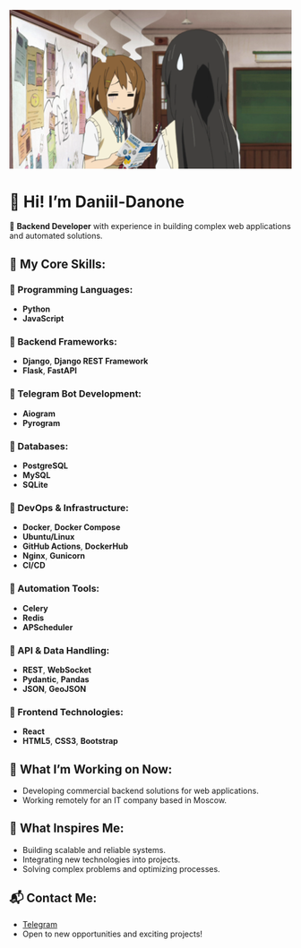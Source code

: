 ![](python.png)

# 👋 Hi! I’m Daniil-Danone

💼 **Backend Developer** with experience in building complex web applications and automated solutions.

## 🚀 My Core Skills:
### 🔹 Programming Languages:
- **Python**  
- **JavaScript**

### 🔹 Backend Frameworks:
- **Django**, **Django REST Framework**  
- **Flask**, **FastAPI**

### 🔹 Telegram Bot Development:
- **Aiogram**  
- **Pyrogram**

### 🔹 Databases:
- **PostgreSQL**  
- **MySQL**  
- **SQLite**

### 🔹 DevOps & Infrastructure:
- **Docker**, **Docker Compose**  
- **Ubuntu/Linux**  
- **GitHub Actions**, **DockerHub**  
- **Nginx**, **Gunicorn**  
- **CI/CD**

### 🔹 Automation Tools:
- **Celery**  
- **Redis**  
- **APScheduler**

### 🔹 API & Data Handling:
- **REST**, **WebSocket**  
- **Pydantic**, **Pandas**  
- **JSON**, **GeoJSON**

### 🔹 Frontend Technologies:
- **React**  
- **HTML5**, **CSS3**, **Bootstrap**

## 🏢 What I’m Working on Now:
- Developing commercial backend solutions for web applications.  
- Working remotely for an IT company based in Moscow.

## 🎯 What Inspires Me:
- Building scalable and reliable systems.  
- Integrating new technologies into projects.  
- Solving complex problems and optimizing processes.

## 📬 Contact Me:
- [Telegram](https://t.me/daniil_danone)  
- Open to new opportunities and exciting projects!

